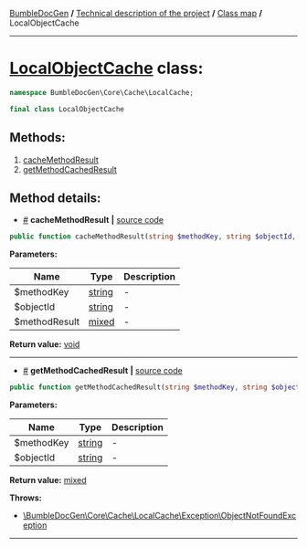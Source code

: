 <!-- {% raw %} -->
<embed> <a href="/docs/readme.md">BumbleDocGen</a> <b>/</b> <a href="/docs/tech/readme.md">Technical description of the project</a> <b>/</b> <a href="/docs/tech/map.md">Class map</a> <b>/</b> LocalObjectCache<hr> </embed>

<h1>
    <a href="https://github.com/bumble-tech/bumble-doc-gen/blob/master/BumbleDocGen/Core/Cache/LocalCache/LocalObjectCache.php#L9">LocalObjectCache</a> class:
</h1>





```php
namespace BumbleDocGen\Core\Cache\LocalCache;

final class LocalObjectCache
```









<h2>Methods:</h2>

<ol>
<li>
    <a href="#mcachemethodresult">cacheMethodResult</a>
    </li>
<li>
    <a href="#mgetmethodcachedresult">getMethodCachedResult</a>
    </li>
</ol>







<h2>Method details:</h2>

<div class='method_description-block'>

<ul>
<li><a name="mcachemethodresult" href="#mcachemethodresult">#</a>
 <b>cacheMethodResult</b>
    <b>|</b> <a href="https://github.com/bumble-tech/bumble-doc-gen/blob/master/BumbleDocGen/Core/Cache/LocalCache/LocalObjectCache.php#L13">source code</a></li>
</ul>

```php
public function cacheMethodResult(string $methodKey, string $objectId, mixed $methodResult): void;
```



<b>Parameters:</b>

<table>
    <thead>
    <tr>
        <th>Name</th>
        <th>Type</th>
        <th>Description</th>
    </tr>
    </thead>
    <tbody>
            <tr>
            <td>$methodKey</td>
            <td><a href='https://www.php.net/manual/en/language.types.string.php'>string</a></td>
            <td>-</td>
        </tr>
            <tr>
            <td>$objectId</td>
            <td><a href='https://www.php.net/manual/en/language.types.string.php'>string</a></td>
            <td>-</td>
        </tr>
            <tr>
            <td>$methodResult</td>
            <td><a href='https://www.php.net/manual/en/language.types.mixed.php'>mixed</a></td>
            <td>-</td>
        </tr>
        </tbody>
</table>

<b>Return value:</b> <a href='https://www.php.net/manual/en/language.types.void.php'>void</a>


</div>
<hr>
<div class='method_description-block'>

<ul>
<li><a name="mgetmethodcachedresult" href="#mgetmethodcachedresult">#</a>
 <b>getMethodCachedResult</b>
    <b>|</b> <a href="https://github.com/bumble-tech/bumble-doc-gen/blob/master/BumbleDocGen/Core/Cache/LocalCache/LocalObjectCache.php#L21">source code</a></li>
</ul>

```php
public function getMethodCachedResult(string $methodKey, string $objectId): mixed;
```



<b>Parameters:</b>

<table>
    <thead>
    <tr>
        <th>Name</th>
        <th>Type</th>
        <th>Description</th>
    </tr>
    </thead>
    <tbody>
            <tr>
            <td>$methodKey</td>
            <td><a href='https://www.php.net/manual/en/language.types.string.php'>string</a></td>
            <td>-</td>
        </tr>
            <tr>
            <td>$objectId</td>
            <td><a href='https://www.php.net/manual/en/language.types.string.php'>string</a></td>
            <td>-</td>
        </tr>
        </tbody>
</table>

<b>Return value:</b> <a href='https://www.php.net/manual/en/language.types.mixed.php'>mixed</a>


<b>Throws:</b>
<ul>
<li>
    <a href="/docs/tech/classes/ObjectNotFoundException.md">\BumbleDocGen\Core\Cache\LocalCache\Exception\ObjectNotFoundException</a></li>

</ul>

</div>
<hr>

<!-- {% endraw %} -->